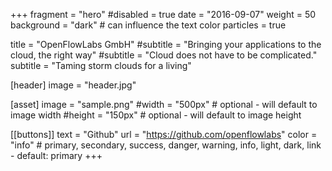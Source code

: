 +++
fragment = "hero"
#disabled = true
date = "2016-09-07"
weight = 50
background = "dark" # can influence the text color
particles = true

title = "OpenFlowLabs GmbH"
#subtitle = "Bringing your applications to the cloud, the right way"
#subtitle = "Cloud does not have to be complicated."
subtitle = "Taming storm clouds for a living"

[header]
  image = "header.jpg"

[asset]
  image = "sample.png"
  #width = "500px" # optional - will default to image width
  #height = "150px" # optional - will default to image height

[[buttons]]
  text = "Github"
  url = "https://github.com/openflowlabs"
  color = "info" # primary, secondary, success, danger, warning, info, light, dark, link - default: primary
+++
